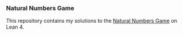 ### Natural Numbers Game

This repository contains my solutions to the [Natural Numbers Game](https://adam.math.hhu.de/#/g/hhu-adam/NNG4) on Lean 4.
